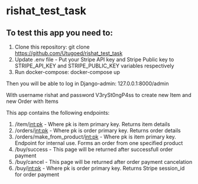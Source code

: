 # rishat_test_task

## To test this app you need to:
1. Clone this repository:
  git clone https://github.com/Utugoed/rishat_test_task
2. Update .env file - 
    Put your Stripe API key and Stripe Public key to 
    STRIPE_API_KEY and STRIPE_PUBLIC_KEY  variables respectively
3. Run docker-compose:
  docker-compose up

Then you will be able to log in Django-admin:
  127.0.0.1:8000/admin

With username rishat and password V3rySt0ngP4ss to create new Item and new Order with Items

This app contains the following endpoints:
1. /item/<int:pk> - Where pk is item primary key. Returns item details
2. /orders/<int:pk> - Where pk is order primary key. Returns order details
3. /orders/make_from_product/<int:pk> - Where pk is item primary key. Endpoint for internal use.
                                     Forms an order from one specified product
4. /buy/success - This page will be returned after successfull order payment
5. /buy/cancel - This page will be returned after order payment cancelation
6. /buy/<int:pk> - Where pk is order primary key. Returns Stripe session_id for order payment
